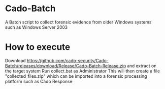 # Cado-Batch
A Batch script to collect forensic evidence from older Windows systems such as Windows Server 2003

# How to execute
Download https://github.com/cado-security/Cado-Batch/releases/download/Release/Cado-Batch-Release.zip and extract on the target system
Run collect.bat as Administrator
This will then create a file "collected_files.zip" which can be imported into a forensic processing platform such as Cado Response
